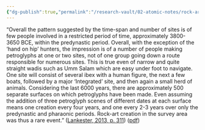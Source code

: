 ```yaml
---
{"dg-publish":true,"permalink":"/research-vault/02-atomic-notes/rock-art-in-egypt-s-eastern-desert-was-a-rare-event/"}
---
```


“Overall the pattern suggested by the time-span and number of sites is of few people involved in a restricted period of time, approximately 3800-3650 BCE, within the predynastic period. Overall, with the exception of the ‘hand on hip’ hunters, the impression is of a number of people making petroglyphs at one or two sites, not of one group going down a route responsible for numerous sites. This is true even of narrow and quite straight wadis such as Umm Salam which are easy under foot to navigate. One site will consist of several ibex with a human figure, the next a few boats, followed by a major ‘Integrated’ site, and then again a small herd of animals. Considering the last 6000 years, there are approximately 500 separate surfaces on which petroglyphs have been made. Even assuming the addition of three petroglyph scenes of different dates at each surface means one creation every four years, and one every 2-3 years over only the predynastic and pharaonic periods. Rock-art creation in the survey area was thus a rare event.” ([Lankester, 2013, p. 311](zotero://select/library/items/NRXZZPXB)) ([pdf](zotero://open-pdf/library/items/NZ87JA9C?page=343&annotation=JL6LQVTS))